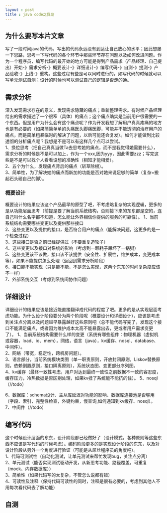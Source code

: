 ```yaml
---
layout : post
title : java code之我见
---
```


## 为什么要写本片文章  
写了一段时间java的代码，写出的代码永远没有到达让自己放心的水平；因此想屡一下思路，思考一下写代码的各个环节中那些环节存在问题以及如何改进问题。作为一个程序员，编写代码的最开始的地方可能是得到产品需求（产品经理、自己提出）开始-》需求分析-》概要设计-》详细设计-》编写代码-》自测-》提测-》产品验收-》上线-》重构。这些过程有些是可以同时进行的，如写代码的时候就可以写单元测试自测；设计的时候也可以测试自己的逻辑是否走的通。

## 需求分析
深入发现需求存在的意义，发现需求隐藏的痛点；重新整理需求。有时候产品经理给出的需求描述了一个很窄（具体）的痛点；这个痛点确实是当前用户很需要的一个东西。但是用户为什么会有这个痛点呢？作为开发我想了解用户真真疼痛的地方也是有必要的（如果简简单单的头痛医头脚痛医脚，可能并不能透彻的治疗用户的痛点，而是简单粗暴临时的解决了问题，以后可能还会复发）。如何才能做到比较透彻的分析痛点呢？我想是不是可以有这样几个点可以尝试。    
1、换位思考（把自己真真当做Ta去思考她的痛点，而不是我觉得她需要什么），需求分析的时候是不是可以加上，作为一个xxx,因为yyy，因此需要zzz；写完这些是不是可以找个人看看设想的准确性（相知才能相爱）。    
2、五个为什么，发现痛点背后的痛点（斩草除根）。  
3、简单性，为了解决她的痛点而新加的功能是否对她来说足够的简单（复杂=搬起石头砸自己的脚）。  

### 概要设计
概要设计的结果应该这个产品最早的原型了吧，不考虑略复杂的实现逻辑，更多的是从功能层面思考（前提是要了解当前系统结构，否则接下来的东东都是空的，连自己叫什么名字都不知道，怎么能让外界相信你提供的服务的可靠性）。
1、当前系统结构需要哪些变更以及提供那些接口    
2、这些变更以及提供的接口，是否符合用户的痛点（能解决问题，这更多的是一个检查过程）  
3、这些接口是否之前已经提供过（不要重复造轮子）  
4、这些变更以及接口对系统的影响（考虑到一颗耗子屎坏了一锅粥）  
5、这些变更该不该做，接口该不该提供（安全性、扩展性，维护成本，变更成本等），如果不能提供怎么处理（返回到需求分析阶段）         
6、接口能不能实现（只是能不能，不是怎么实现，这两个东东的时间复杂度应该不一样）   
7、外部系统交互（考虑到系统间协作问题）

## 详细设计
详细设计的结果应该是接近能直接翻译成代码的程度了吧。更多的是从实现层面考虑功能。为什么设计阶段要分为两个阶段呢（概要设计和详细设计），应该是考虑到关注点分离以及问题越早暴露越好这些原则吧（总不能代码写完了，发现这个接口不能满足痛点，或者因为维护成本太高不能暴露出去，更或者用户需求变更了）。
1、当前系统结构需要什么样的变更（系统有哪些组件：物理机器（虚拟机或容器，load、io、mem），网络，语言（java），kv缓存、nosql、database、中间件）。     
2、网络（带宽，稳定性，跨机房问题）。    
3、语言部分，当前系统模块类图（单一职责原则，开放封闭原则，Liskov替换原则，依赖倒置原则，接口隔离原则），系统状态图、变更部分序列图。      
4、kv缓存（最终一致性考虑，用户对达到最终一致性之前数据不一致的容忍度，缓存压力，冷热数据是否区别处理，如果kv挂了系统能不能抗的住）。
5、nosql（//todo）  

6、数据库：schema设计、主从库延迟对功能的影响、数据库连接池是否够用（字段、索引，完整性检查，外键约束，慢查询,如何通知到kv缓存、nosql）。    
7、中间件（//todo）  

## 编写代码
这个时候设计层面的东东，设计阶段都已经做好了（设计模式，各种原则等这些东西不应该是写代码的时候考虑）。编码阶段更多的是实现设计阶段的东东，以及对设计阶段从另外一个角度进行验证（可能是从屌丝程序员的角度吧）。  
1、代码可测试性（自动化测试，让单元测试来帮忙发现bug，关注点分离）  
2、单元测试（能否实现测试驱动开发，从新思考功能、路径覆盖，可重复（mock、内存数据库））   
3、简单性（如果代码写的太复杂，不管怎么说都有错）   
4、可读性及注释（保持代码可读性的同时，注释是很有必要的，考虑到其他人不用每次看代码去了解功能）   

## 自测
